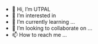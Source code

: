- 👋 Hi, I’m UTPAL
- 👀 I’m interested in 
- 🌱 I’m currently learning ...
- 💞️ I’m looking to collaborate on ...
- 📫 How to reach me ...

<!---

# Hello, folks! <img src="https://raw.githubusercontent.com/MartinHeinz/MartinHeinz/master/wave.gif" width="30px">
--->
